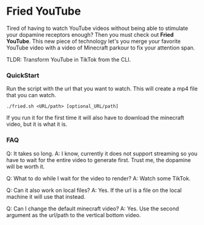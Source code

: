 # Fried YouTube

Tired of having to watch YouTube videos without being able to stimulate your
dopamine receptors enough? Then you must check out **Fried YouTube**. This new
piece of technology let's you merge your favorite YouTube video with a video of
Minecraft parkour to fix your attention span.

TLDR: Transform YouTube in TikTok from the CLI.

### QuickStart

Run the script with the url that you want to watch. This will create a mp4 file
that you can watch.

```console
./fried.sh <URL/path> [optional_URL/path]
```

If you run it for the first time it will also have to download the minecraft
video, but it is what it is.

### FAQ

Q: It takes so long.
A: I know, currently it does not support streaming so you have to wait for the
entire video to generate first. Trust me, the dopamine will be worth it.

Q: What to do while I wait for the video to render?
A: Watch some TikTok.

Q: Can it also work on local files?
A: Yes. If the url is a file on the local machine it will use that instead.

Q: Can I change the default minecraft video?
A: Yes. Use the second argument as the url/path to the vertical bottom video.
